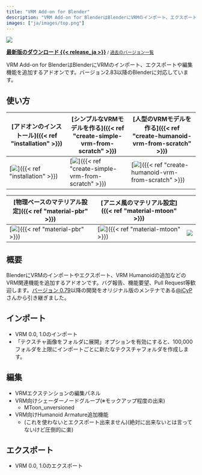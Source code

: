 ```yaml
---
title: "VRM Add-on for Blender"
description: "VRM Add-on for BlenderはBlenderにVRMのインポート、エクスポートや編集機能を追加するアドオンです。"
images: ["ja/images/top.png"]
---
```


<style>
main header {
  display: none;
}

main article.prose section :where(p, img):not(:where([class~=not-prose] *)) {
  margin-top: 0;
}
</style>

![](images/top.png)

**[最新版のダウンロード {{< release_ja >}}](https://vrm-addon-for-blender.info/releases/VRM_Addon_for_Blender-release.zip)**<small> / [過去のバージョン一覧](https://github.com/saturday06/VRM-Addon-for-Blender/releases)</small>

VRM Add-on for BlenderはBlenderにVRMのインポート、エクスポートや編集機能を追加するアドオンです。バージョン2.83以降のBlenderに対応しています。

## 使い方

| [アドオンのインストール]({{< ref "installation" >}}) | [シンプルなVRMモデルを作る]({{< ref "create-simple-vrm-from-scratch" >}}) | [人型のVRMモデルを作る]({{< ref "create-humanoid-vrm-from-scratch" >}}) |
| --- | --- | --- |
| [![](../../images/installation.gif)]({{< ref "installation" >}}) | [![](../../images/simple.gif)]({{< ref "create-simple-vrm-from-scratch" >}}) | [![](../../images/humanoid.gif)]({{< ref "create-humanoid-vrm-from-scratch" >}}) |

| [物理ベースのマテリアル設定]({{< ref "material-pbr" >}}) | [アニメ風のマテリアル設定]({{< ref "material-mtoon" >}}) | |
| --- | --- | --- |
| [![](../../images/material_pbr.gif)]({{< ref "material-pbr" >}}) | [![](../../images/material_mtoon.gif)]({{< ref "material-mtoon" >}}) | ![](../../images/transparent.gif) |

## 概要

BlenderにVRMのインポートやエクスポート、VRM Humanoidの追加などのVRM関連機能を追加するアドオンです。バグ報告、機能要望、Pull Request等歓迎します。[バージョン 0.79](https://github.com/saturday06/VRM-Addon-for-Blender/archive/0_79.zip)以降の開発をオリジナル版のメンテナである[@iCyP](https://github.com/iCyP)さんから引き継ぎました。

## インポート

- VRM 0.0, 1.0のインポート
- 「テクスチャ画像をフォルダに展開」オプションを有効にすると、100,000フォルダを上限にインポートごとに新たなテクスチャフォルダを作成します。

## 編集

- VRMエクステンションの編集パネル
- VRM向けシェーダーノードグループ(※モックアップ程度の出来)
  - MToon_unversioned
- VRM向けHumanoid Armature追加機能
  - (これを使わないとエクスポート出来ません)(絶対に出来ないとは言ってないけど圧倒的に楽)

## エクスポート

- VRM 0.0, 1.0のエクスポート
